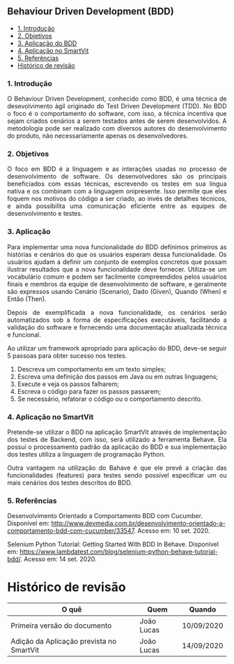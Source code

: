 ## Behaviour Driven Development (BDD)

- [1. Introdução](#_1-introdução)
- [2. Objetivos](#_2-objetivos)
- [3. Aplicação do BDD](#_3-aplicação_do_BDD)
- [4. Aplicação no SmartVit](#_4-aplicação_no_smartvit)
- [5. Referências](#_5-referências)
- [ Histórico de revisão](#_histórico-de-revisão)

### 1. Introdução

<p align="justify"> O Behaviour Driven Development, conhecido como BDD, é uma técnica de desevolvimento ágil originado do Test Driven Development (TDD). No BDD o foco é o comportamento do software, com isso, a técnica incentiva que sejam criados cenários a serem testados antes de serem desenvolvidos. A metodologia pode ser realizado com diversos autores do desenvolvimento do produto, não necessariamente apenas os desenvolvedores.

### 2. Objetivos

<p align="justify"> O foco em BDD é a linguagem e as interações usadas no processo de desenvolvimento de software. Os desenvolvedores são os principais beneficiados com essas técnicas, escrevendo os testes em sua língua nativa e os combinam com a linguagem onipresente. Isso permite que eles foquem nos motivos do código a ser criado, ao invés de detalhes técnicos, e ainda possibilita uma comunicação eficiente entre as equipes de desenvolvimento e testes.

### 3. Aplicação

<p align="justify"> Para implementar uma nova funcionalidade do BDD definimos primeiros as histórias e cenários do que os usuários esperam dessa funcionalidade. Os usuários ajudam a definir um conjunto de exemplos concretos que possam ilustrar resultados que a nova funcionalidade deve fornecer. Utiliza-se um vocabulário comum e podem ser facilmente compreendidos pelos usuários finais e membros da equipe de desenvolvimento de software, e geralmente são expressos usando Cenário (Scenario), Dado (Given), Quando (When) e Então (Then).
<p align="justify"> Depois de exemplificada a nova funcionalidade, os cenários serão automatizados sob a forma de especificações executáveis, facilitando a validação do software e fornecendo uma documentação atualizada técnica e funcional.
<p align="justify"> Ao utilizar um framework apropriado para aplicação do BDD, deve-se seguir 5 passoas para obter sucesso nos testes.

1. Descreva um comportamento em um
texto simples;
2. Escreva uma definição dos passos em Java
ou em outras linguagens;
3. Execute e veja os passos falharem;
4. Escreva o código para fazer os passos
passarem;
5. Se necessário, refatorar o código ou o
comportamento descrito.


### 4. Aplicação no SmartVit

<p align="justify"> Pretende-se utilizar o BDD na aplicação SmartVit através de implementação dos testes de Backend, com isso, será utilizado a ferramenta Behave. Ela possui o processamento padrão da aplicação do BDD e sua implementação dos testes utiliza a linguagem de programação Python.

<p align="justify"> Outra vantagem na utilização do Bahave é que ele prevê a criação das funcionalidades (features) para testes sendo possível especificar um ou mais cenários dos testes descritos do BDD.

### 5. Referências

Desenvolvimento Orientado a Comportamento BDD com Cucumber. Disponível em: <http://www.devmedia.com.br/desenvolvimento-orientado-a-comportamento-bdd-com-cucumber/33547>. Acesso em: 10 set. 2020.

Selenium Python Tutorial: Getting Started With BDD In Behave. Disponível em: <https://www.lambdatest.com/blog/selenium-python-behave-tutorial-bdd/>. Acesso em: 14 set. 2020.

# Histórico de revisão

| O quê | Quem  | Quando |
| - | - | - |
|  Primeira versão do documento | João Lucas | 10/09/2020 |
| Adição da Aplicação prevista no SmartVit| João Lucas | 14/09/2020 |
